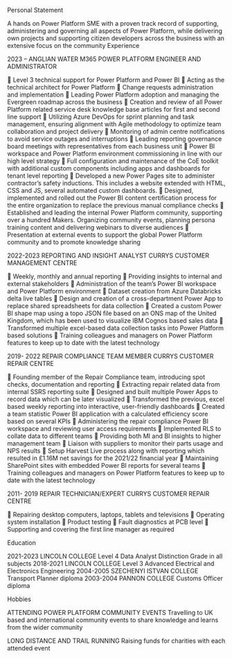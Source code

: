 Personal Statement

A hands on Power Platform SME with a proven track record of supporting, administering and governing all aspects of Power Platform, while delivering own projects and supporting citizen developers across the business with an extensive focus on the community
Experience

2023 – ANGLIAN WATER M365 POWER PLATFORM ENGINEER AND ADMINISTRATOR

	Level 3 technical support for Power Platform and Power BI
	Acting as the technical architect for Power Platform
	Change requests administration and implementation
	Leading Power Platform adoption and managing the Evergreen roadmap across the business
	Creation and review of all Power Platform related service desk knowledge base articles for first and second line support
	Utilizing Azure DevOps for sprint planning and task management, ensuring alignment with Agile methodology to optimize team collaboration and project delivery
	Monitoring of admin centre notifications to avoid service outages and interruptions
	Leading reporting governance board meetings with representatives from each business unit
	Power BI workspace and Power Platform environment commissioning in line with our high level strategy
	Full configuration and maintenance of the CoE toolkit with additional custom components including apps and dashboards for tenant level reporting
	Developed a new Power Pages site to administer contractor’s safety inductions. This includes a website extended with HTML, CSS and JS, several automated custom dashboards.
	Designed, implemented and rolled out the Power BI content certification process for the entire organization to replace the previous manual compliance checks
	Established and leading the internal Power Platform community, supporting over a hundred Makers. Organizing community events, planning persona training content and delivering webinars to diverse audiences
	Presentation at external events to  support the global Power Platform community and to promote knowledge sharing

2022-2023 REPORTING AND INSIGHT ANALYST 
CURRYS CUSTOMER MANAGEMENT CENTRE

	Weekly, monthly and annual reporting
	Providing insights to internal and external stakeholders
	Administration of the team’s Power BI workspace and Power Platform environment
	Dataset creation from Azure Databricks delta live tables
	Design and creation of a cross-department Power App to replace shared spreadsheets for data collection
	Created a custom Power BI shape map using a topo JSON file based on an ONS map of the United Kingdom, which has been used to visualize IBM Cognos based sales data
	Transformed multiple excel-based data collection tasks into Power Platform based solutions
	Training colleagues and managers on Power Platform features to keep up to date with the latest technology 

2019- 2022 REPAIR COMPLIANCE TEAM MEMBER 
CURRYS CUSTOMER REPAIR CENTRE 

	Founding member of the Repair Compliance team, introducing spot checks, documentation and reporting
	Extracting repair related data from internal SSRS reporting suite 
	Designed and built multiple Power Apps to record data which can be later visualized
	Transformed the previous, excel based weekly reporting into interactive, user-friendly dashboards 
	Created a team statistic Power BI application with a calculated efficiency score based on several KPIs
	Administering the repair compliance Power BI workspace and reviewing user access requirements
	Implemented RLS to collate data to different teams
	Providing both MI and BI insights to higher 
management team
	Liaison with suppliers to monitor their parts usage and NPS results 
	Setup Harvest Live process along with reporting which resulted in £1.16M net savings for the 2021/22 financial year
	Maintaining SharePoint sites with embedded Power BI reports for several teams
	Training colleagues and managers on Power Platform features to keep up to date with the latest technology 

2011- 2019 REPAIR TECHNICIAN/EXPERT 
CURRYS CUSTOMER REPAIR CENTRE 

	Repairing desktop computers, laptops, tablets and televisions
	Operating system installation
	Product testing
	Fault diagnostics at PCB level
	Supporting and covering the first line manager as required


Education

2021-2023 LINCOLN COLLEGE
Level 4 Data Analyst 
Distinction Grade in all subjects
2018-2021 LINCOLN COLLEGE
Level 3 Advanced Electrical and Electronics Engineering
2004-2005 SZECHENYI ISTVAN COLLEGE
Transport Planner diploma
2003-2004 PANNON COLLEGE
Customs Officer diploma

Hobbies

ATTENDING POWER PLATFORM COMMUNITY EVENTS
Travelling to UK based and international community events to share knowledge and learns from the wider community

LONG DISTANCE AND TRAIL RUNNING
Raising funds for charities with each attended event

